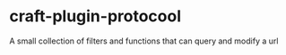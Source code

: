 # craft-plugin-protocool
A small collection of filters and functions that can query and modify a url
